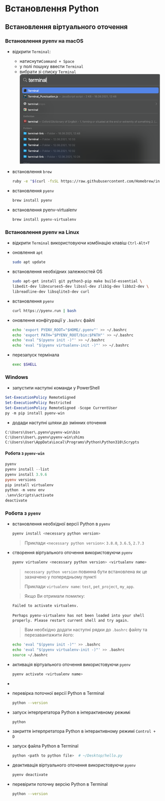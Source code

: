 # Встановлення Python

## Встановлення віртуального оточення
### Встановлення pyenv на macOS

- відкрити `Terminal`:
  - натиснути`Command + Space`
  - у полі пошуку ввести `Terminal`
  - вибрати зі списку `Terminal`
  ![Find Terminal](images/find_terminal.png)

- встановлення `brew`
    ```bash
    ruby -e "$(curl -fsSL https://raw.githubusercontent.com/Homebrew/install/master/install)"
    ```
- встановлення `pyenv`
    ```bash
    brew install pyenv
    ```
- встановлення pyenv-virtualenv
    ```bash
    brew install pyenv-virtualenv
    ```

### Встановлення pyenv на Linux
- відкрити `Terminal` використовуючи комбінацію клавіш `Ctrl-Alt+T`

- оновлення `apt`
  ```bash
  sudo apt update
  ```
  
- встановлення необхідних залежностей OS
  ```bash
  sudo apt-get install git python3-pip make build-essential \
  libedit-dev libncurses5-dev libssl-dev zlib1g-dev libbz2-dev \
  libreadline-dev libsqlite3-dev curl
  ```

- встановлення `pyenv`
  ```bash
  curl https://pyenv.run | bash
  ```
  
- оновлення конфігурації у `.bashrc` файлі
  ```bash
  echo 'export PYENV_ROOT="$HOME/.pyenv"' >> ~/.bashrc
  echo 'export PATH="$PYENV_ROOT/bin:$PATH"' >> ~/.bashrc
  echo 'eval "$(pyenv init -)"' >> ~/.bashrc
  echo 'eval "$(pyenv virtualenv-init -)"' >> ~/.bashrc
  ```
  
- перезапуск термінала
  ```bash
  exec $SHELL
  ```

### Windows
- запустити наступні команди у PowerShell
```powershell
Set-ExecutionPolicy RemoteSigned
Set-ExecutionPolicy Restricted
Set-ExecutionPolicy RemoteSigned -Scope CurrentUser
py -m pip install pyenv-win
```
- додади наступні шляхи до змінних оточення
```
C:\Users\User\.pyenv\pyenv-win\bin
C:\Users\User\.pyenv\pyenv-win\shims
C:\Users\User\AppData\Local\Programs\Python\Python310\Scrypts
```
#### Робота з `pyenv-win`
```powershell
pyenv
pyenv install --list
pyenv install 3.9.6
pyenv versions
pip install virtualenv
python -m venv env
.\env\Scripts\activate
deactivate
```

### Робота з `pyenv`
- встановлення необхідної версії Python в `pyenv`
    ```bash
    pyenv install <necessary python version> 
    ```
    > Приклади `<necessary python version>`: `3.8.0`, `3.6.5`, `2.7.3`

- створення віртуального оточення використовуючи `pyenv`
    ```bash
    pyenv virtualenv <necessary python version> <virtualenv name>
    ```
    >`necessary python version` повинна бути встановлена як це зазначено у попередньому пункті
    >
    >Приклади `virtualenv name`: `test`, `pet_project`, `my_app`.
    
    >Якщо Ви отримали помилку:
    ```
    Failed to activate virtualenv.
    
    Perhaps pyenv-virtualenv has not been loaded into your shell properly. Please restart current shell and try again.
    ```
    >Вам необхідно додати наступні рядки до `.bashrc` файлу та перезавантажити його:
    ```bash
    echo 'eval "$(pyenv init -)"' >> .bashrc
    echo 'eval "$(pyenv virtualenv-init -)"' >> .bashrc
    source ~/.bashrc
    ```


- активація віртуального оточення використовуючи `pyenv`
    ```bash
    pyenv activate <virtualenv name>
    ```
- 
- перевірка поточної версії Python в Terminal
    ```bash
    python --version
    ```

- запуск інтерпретатора Python в інтерактивному режимі
    ```bash
    python
    ```

- закриття інтерпретатора Python в інтерактивному режимі `Control + D`

- запуск файла Python в Terminal
    ```bash
    python <path to python file>  # ~/Desktop/hello.py
    ```

- деактивація віртуального оточення використовуючи `pyenv`
    ```bash
    pyenv deactivate 
    ```


- перевірити поточну версію Python в Terminal
    ```bash
    python --version
    ```
